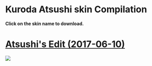 # Kuroda Atsushi skin Compilation

**Click on the skin name to download.**

# [Atsushi's Edit (2017-06-10)](http://bit.ly/2t66GPZ)
![](http://hnng.moe/f/Rrs)


